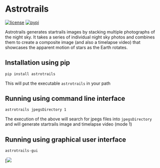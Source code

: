 # Astrotrails
[![license](https://img.shields.io/github/license/theogatsios/astrotrails.svg)](https://github.com/theogatsios/astrotrails/blob/main/LICENSE.txt)
[![pypi](https://shields.io/pypi/v/astrotrails.svg)](https://pypi.org/project/astrotrails/)

Astrotrails generates startrails images by stacking multiple photographs of the night sky.
It takes a series of individual night sky photos and combines them to create a composite image (and also a timelapse video) that showcases the apparent motion of stars as the Earth rotates.

## Installation using pip

```bash
pip install astrotrails
```

This will put the executable `astrotrails` in your path 

## Running using command line interface
```bash
astrotrails jpegsDirectory 1
```
The execution of the above will search for jpegs files into `jpegsDirectory` and will generate startrails image and timelapse video (mode 1)

## Running using graphical user interface
```bash
astrotrails-gui
```

[![](https://github.com/theogatsios/astrotrails/blob/main/documentation/demo.gif)
